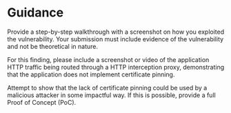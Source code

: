 # Guidance

Provide a step-by-step walkthrough with a screenshot on how you exploited the vulnerability. Your submission must include evidence of the vulnerability and not be theoretical in nature.

For this finding, please include a screenshot or video of the application HTTP traffic being routed through a HTTP interception proxy, demonstrating that the application does not implement certificate pinning.

Attempt to show that the lack of certificate pinning could be used by a malicious attacker in some impactful way. If this is possible, provide a full Proof of Concept (PoC).
